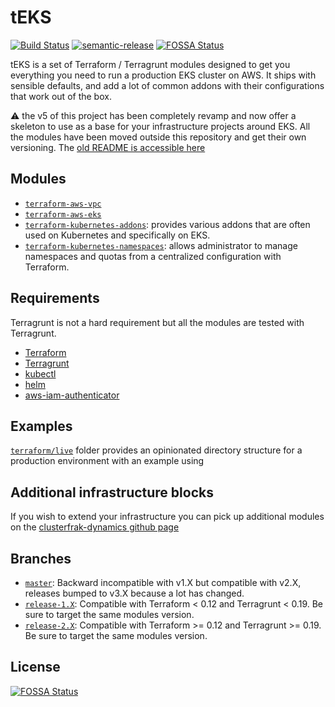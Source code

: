 # tEKS

[![Build Status](https://travis-ci.com/clusterfrak-dynamics/teks.svg?branch=master)](https://travis-ci.com/clusterfrak-dynamics/teks)
[![semantic-release](https://img.shields.io/badge/%20%20%F0%9F%93%A6%F0%9F%9A%80-semantic--release-e10079.svg)](https://github.com/semantic-release/semantic-release)
[![FOSSA Status](https://app.fossa.io/api/projects/git%2Bgithub.com%2Fclusterfrak-dynamics%2Fteks.svg?type=shield)](https://app.fossa.io/projects/git%2Bgithub.com%2Fclusterfrak-dynamics%2Fteks?ref=badge_shield)

tEKS is a set of Terraform / Terragrunt modules designed to get you everything you need to run a production EKS cluster on AWS. It ships with sensible defaults, and add a lot of common addons with their configurations that work out of the box.

:warning: the v5 of this project has been completely revamp and now offer a skeleton to use as a base for your infrastructure projects around EKS. All the modules have been moved outside this repository and get their own versioning. The [old README is accessible here](https://github.com/clusterfrak-dynamics/teks/tree/release-4.X)

## Modules

* [`terraform-aws-vpc`](https://github.com/terraform-aws-modules/terraform-aws-vpc)
* [`terraform-aws-eks`](https://github.com/terraform-aws-modules/terraform-aws-eks)
* [`terraform-kubernetes-addons`](https://github.com/clusterfrak-dynamics/terraform-kubernetes-addons): provides various addons that are often used on Kubernetes and specifically on EKS.
* [`terraform-kubernetes-namespaces`](https://github.com/clusterfrak-dynamics/terraform-kubernetes-addons): allows administrator to manage namespaces and quotas from a centralized configuration with Terraform.

## Requirements

Terragrunt is not a hard requirement but all the modules are tested with Terragrunt.

* [Terraform](https://www.terraform.io/intro/getting-started/install.html)
* [Terragrunt](https://github.com/gruntwork-io/terragrunt#install-terragrunt)
* [kubectl](https://kubernetes.io/docs/tasks/tools/install-kubectl/)
* [helm](https://helm.sh/)
* [aws-iam-authenticator](https://github.com/kubernetes-sigs/aws-iam-authenticator)

## Examples

[`terraform/live`](terraform/live) folder provides an opinionated directory structure for a production environment with an example using

## Additional infrastructure blocks

If you wish to extend your infrastructure you can pick up additional modules on the [clusterfrak-dynamics github page](https://github.com/clusterfrak-dynamics)

## Branches

* [`master`](https://github.com/clusterfrak-dynamics/teks/tree/master): Backward incompatible with v1.X but compatible with v2.X, releases bumped to v3.X because a lot has changed.
* [`release-1.X`](https://github.com/clusterfrak-dynamics/teks/tree/release-1.X): Compatible with Terraform < 0.12 and Terragrunt < 0.19. Be sure to target the same modules version.
* [`release-2.X`](https://github.com/clusterfrak-dynamics/teks/tree/release-2.X): Compatible with Terraform >= 0.12 and Terragrunt >= 0.19. Be sure to target the same modules version.

## License

[![FOSSA Status](https://app.fossa.io/api/projects/git%2Bgithub.com%2Fclusterfrak-dynamics%2Fteks.svg?type=large)](https://app.fossa.io/projects/git%2Bgithub.com%2Fclusterfrak-dynamics%2Fteks?ref=badge_large)
